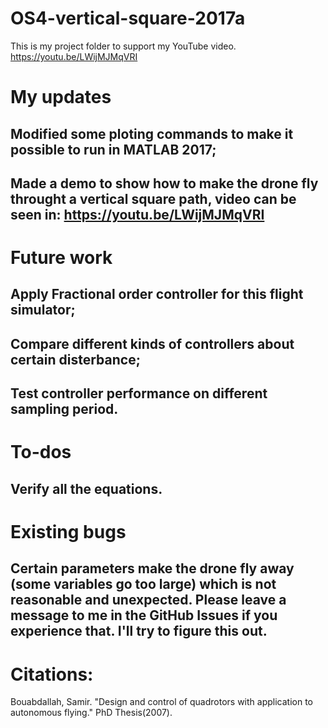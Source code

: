 # OS4-vertical-square-2017a
This is my project folder to support my YouTube video.
https://youtu.be/LWijMJMqVRI

# My updates
## Modified some ploting commands to make it possible to run in MATLAB 2017;
## Made a demo to show how to make the drone fly throught a vertical square path, video can be seen in: https://youtu.be/LWijMJMqVRI

# Future work
## Apply Fractional order controller for this flight simulator;
## Compare different kinds of controllers about certain disterbance;
## Test controller performance on different sampling period.

# To-dos
## Verify all the equations.

# Existing bugs
## Certain parameters make the drone fly away (some variables go too large) which is not reasonable and unexpected. Please leave a message to me in the GitHub Issues if you experience that. I'll try to figure this out.

# Citations:
Bouabdallah, Samir. "Design and control of quadrotors with application to autonomous flying." PhD Thesis(2007).
